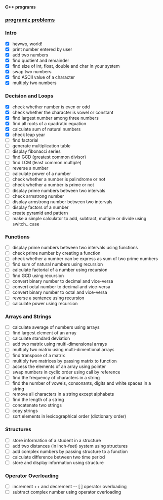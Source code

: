 #### C++ programs

### [programiz problems](https://www.programiz.com/cpp-programming/examples)

### Intro

- [x] hewwo, world!
- [x] print number entered by user
- [x] add two numbers
- [x] find quotient and remainder
- [x] find size of int, float, double and char in your system
- [x] swap two numbers
- [x] find ASCII value of a character
- [x] multiply two numbers

### Decision and Loops

- [x] check whether number is even or odd
- [x] check whether the character is vowel or constant
- [x] find largest number among three numbers
- [x] find all roots of a quadratic equation
- [x] calculate sum of natural numbers
- [x] check leap year
- [ ] find factorial
- [ ] generate multiplication table
- [ ] display fibonacci series
- [ ] find GCD (greatest common divisor)
- [ ] find LCM (least common multiple)
- [ ] reverse a number
- [ ] calculate power of a number
- [ ] check whether a number is palindrome or not
- [ ] check whether a number is prime or not
- [ ] display prime numbers between two intervals
- [ ] check armstrong number
- [ ] display armstrong number between two intervals
- [ ] display factors of a number
- [ ] create pyramid and pattern
- [ ] make a simple calculator to add, subtract, multiple or divide using switch...case

### Functions

- [ ] display prime numbers between two intervals using functions
- [ ] check prime number by creating a function
- [ ] check whether a number can be express as sum of two prime numbers
- [ ] find sum of natural numbers using recursion
- [ ] calculate factorial of a number using recursion
- [ ] find GCD using recursion
- [ ] convert binary number to decimal and vice-versa
- [ ] convert octal number to decimal and vice-versa
- [ ] convert binary number to octal and vice-versa
- [ ] reverse a sentence using recursion
- [ ] calculate power using recursion

### Arrays and Strings

- [ ] calculate average of numbers using arrays
- [ ] find largest element of an array
- [ ] calculate standard deviation
- [ ] add two matrix using multi-dimensional arrays
- [ ] multiply two matrix using multi-dimentional arrays
- [ ] find transpose of a matrix
- [ ] multiply two matrices by passing matrix to function
- [ ] access the elements of an array using pointer
- [ ] swap numbers in cyclic order using call by reference
- [ ] find the frequency of characters in a string
- [ ] find the number of vowels, consonants, digits and white spaces in a string
- [ ] remove all characters in a string except alphabets
- [ ] find the length of a string
- [ ] concatenate two strings
- [ ] copy strings
- [ ] sort elements in lexicographical order (dictionary order)

### Structures

- [ ] store information of a student in a structure
- [ ] add two distances (in inch-feet) system using structures
- [ ] add complex numbers by passing structure to a function
- [ ] calculate difference between two time period
- [ ] store and display information using structure

### Operator Overloading

- [ ] increment ++ and decrement -- [ ] operator overloading
- [ ] subtract complex number using operator overloading
